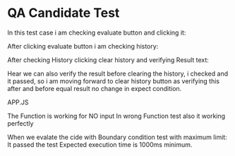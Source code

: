 # QA Candidate Test

In this test case i am checking evaluate button and clicking it:

After clicking evaluate button i am checking history:

After checking History clicking clear history and verifying Result text:

Hear we can also verify the result before clearing the history, i checked and it passed, so i am moving forward to clear history button as verifying this
after and before equal result no change in expect condition.

APP.JS

The Function is working for NO input
In wrong Function test also it working perfectly

When we evalate the cide with Boundary condition test with maximum limit: It passed the test
Expected execution time is 1000ms minimum.
